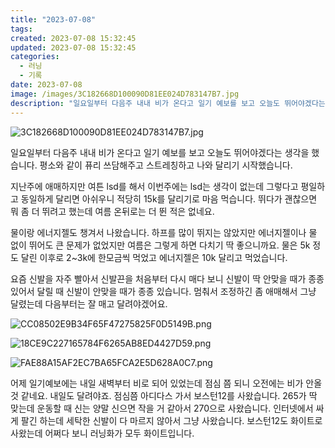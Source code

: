 ```yaml
---
title: "2023-07-08"
tags:
created: 2023-07-08 15:32:45
updated: 2023-07-08 15:32:45
categories:
  - 러닝
  - 기록
date: 2023-07-08
image: /images/3C182668D100090D81EE024D783147B7.jpg
description: "일요일부터 다음주 내내 비가 온다고 일기 예보를 보고 오늘도 뛰어야겠다는 생각을 했습니다. 평소와 같이 퓨리 쓰담해주고 스트레칭하고 나와 달리기 시작했습니다. 지난주에 애매하지만 여튼 lsd를 해서 이번주에는 lsd는 생각이 없는데 그렇다고 평일하고 동일하게 달리면 아쉬우니 적당히 15"
---
```


![3C182668D100090D81EE024D783147B7.jpg](/images/3C182668D100090D81EE024D783147B7.jpg)
 
 

일요일부터 다음주 내내 비가 온다고 일기 예보를 보고 오늘도 뛰어야겠다는 생각을 했습니다. 평소와 같이 퓨리 쓰담해주고 스트레칭하고 나와 달리기 시작했습니다.

지난주에 애매하지만 여튼 lsd를 해서 이번주에는 lsd는 생각이 없는데 그렇다고 평일하고 동일하게 달리면 아쉬우니 적당히 15k를 달리기로 마음 먹습니다. 뛰다가 괜찮으면 뭐 좀 더 뛰려고 했는데 여름 온뒤로는 더 뛴 적은 없네요.

물이랑 에너지젤도 챙겨서 나왔습니다. 하프를 많이 뛰지는 않았지만 에너지젤이나 물 없이 뛰어도 큰 문제가 없었지만 여름은 그렇게 하면 다치기 딱 좋으니까요. 물은 5k 정도 달린 이후로 2~3k에 한모금씩 먹었고 에너지젤은 10k 달리고 먹었습니다.

요즘 신발을 자주 빨아서 신발끈을 처음부터 다시 매다 보니 신발이 딱 안맞을 때가 종종 있어서 달릴 때 신발이 안맞을 때가 종종 있습니다. 멈춰서 조정하긴 좀 애매해서 그냥 달렸는데 다음부터는 잘 매고 달려야겠어요.

 
 ![CC08502E9B34F65F47275825F0D5149B.png](/images/CC08502E9B34F65F47275825F0D5149B.png)
 
 

 
 ![18CE9C227165784F6265AB8ED4427D59.png](/images/18CE9C227165784F6265AB8ED4427D59.png)
 
 

 
 ![FAE88A15AF2EC7BA65FCA2E5D628A0C7.png](/images/FAE88A15AF2EC7BA65FCA2E5D628A0C7.png)
 
 

어제 일기예보에는 내일 새벽부터 비로 되어 있었는데 점심 쯤 되니 오전에는 비가 안올 것 같네요. 내일도 달려야죠.
점심쯤 아디다스 가서 보스턴12를 사왔습니다. 265가 딱 맞는데 운동할 때 신는 양말 신으면 작을 거 같아서 270으로 사왔습니다. 인터넷에서 싸게 팔긴 하는데 세탁한 신발이 다 마르지 않아서 그냥 사왔습니다.
보스턴12도 화이트로 사왔는데 어쩌다 보니 러닝화가 모두 화이트입니다.
